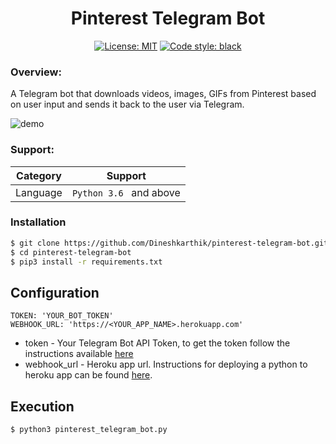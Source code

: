   
<h1 align="center">Pinterest Telegram Bot</h1>

<p align="center">
<a href="https://github.com/Dineshkarthik/pinterest-telegram-bot/blob/master/LICENSE"><img alt="License: MIT" src="https://black.readthedocs.io/en/stable/_static/license.svg"></a>
<a href="https://github.com/python/black"><img alt="Code style: black" src="https://img.shields.io/badge/code%20style-black-000000.svg"></a>
</p>

### Overview:
A Telegram bot that downloads videos, images, GIFs from Pinterest based on user input and sends it back to the user via Telegram.

![demo](demo.gif)


### Support:
| Category | Support |
|--|--|
|Language | `Python 3.6 ` and above|



### Installation

```sh
$ git clone https://github.com/Dineshkarthik/pinterest-telegram-bot.git
$ cd pinterest-telegram-bot
$ pip3 install -r requirements.txt
```


## Configuration 

    TOKEN: 'YOUR_BOT_TOKEN'
    WEBHOOK_URL: 'https://<YOUR_APP_NAME>.herokuapp.com'


 - token  - Your Telegram Bot API Token, to get the token follow the instructions available [here](https://core.telegram.org/bots#6-botfather)
 - webhook_url - Heroku app url. Instructions for deploying a python to heroku app can be found [here](https://devcenter.heroku.com/articles/getting-started-with-python).


## Execution
```sh
$ python3 pinterest_telegram_bot.py
```
